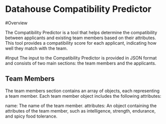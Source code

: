 # Datahouse Compatibility Predictor

#Overview

The Compatibility Predictor is a tool that helps determine the compatibility between applicants and existing team members based on their attributes. This tool provides a compatibility score for each applicant, indicating how well they match with the team.

#Input
The input to the Compatibility Predictor is provided in JSON format and consists of two main sections: the team members and the applicants.

## Team Members
The team members section contains an array of objects, each representing a team member. Each team member object includes the following attributes:

name: The name of the team member.
attributes: An object containing the attributes of the team member, such as intelligence, strength, endurance, and spicy food tolerance.
